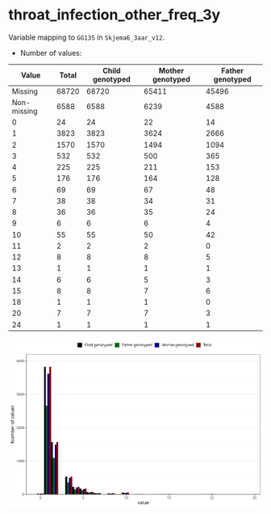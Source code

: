 # throat_infection_other_freq_3y
Variable mapping to `GG135` in `Skjema6_3aar_v12`.
- Number of values:

| Value | Total | Child genotyped | Mother genotyped | Father genotyped |
| ----- | ----- | --------------- | ---------------- | ---------------- |
| Missing | 68720 | 68720 | 65411 | 45496 |
| Non-missing | 6588 | 6588 | 6239 | 4588 |
| 0 | 24 | 24 | 22 | 14 |
| 1 | 3823 | 3823 | 3624 | 2666 |
| 2 | 1570 | 1570 | 1494 | 1094 |
| 3 | 532 | 532 | 500 | 365 |
| 4 | 225 | 225 | 211 | 153 |
| 5 | 176 | 176 | 164 | 128 |
| 6 | 69 | 69 | 67 | 48 |
| 7 | 38 | 38 | 34 | 31 |
| 8 | 36 | 36 | 35 | 24 |
| 9 | 6 | 6 | 6 | 4 |
| 10 | 55 | 55 | 50 | 42 |
| 11 | 2 | 2 | 2 | 0 |
| 12 | 8 | 8 | 8 | 5 |
| 13 | 1 | 1 | 1 | 1 |
| 14 | 6 | 6 | 5 | 3 |
| 15 | 8 | 8 | 7 | 6 |
| 18 | 1 | 1 | 1 | 0 |
| 20 | 7 | 7 | 7 | 3 |
| 24 | 1 | 1 | 1 | 1 |



![](throat_infection_other_freq_3y_n.png)



